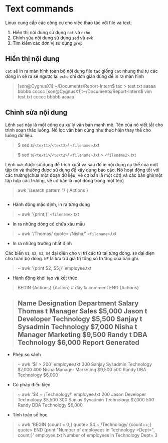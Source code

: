 # Text commands

Linux cung cấp các công cụ cho việc thao tác với file và text:
1. Hiển thị nội dung sử dụng `cat` và `echo`
2. Chính sửa nội dung sử dụng `sed` và `awk`
3. Tìm kiếm các đơn vị sử dụng `grep`

## Hiển thị nội dung

`cat` sẽ in ra màn hình toàn bộ nội dung file
`tac` giống `cat` nhưng thứ tự các dòng in sẽ ra sẽ ngược lại
`echo` chỉ đơn giản dùng để in ra màn hình

> [son@CygnusX1]:~/Documents/Report-Intern$ tac > test.txt
> aaaaa
> bbbbb
> ccccc
> [son@CygnusX1]:~/Documents/Report-Intern$ vim test.txt
> ccccc
> bbbbb
> aaaaa

## Chỉnh sửa nội dung

Lệnh `sed` này là một công cụ xử lý văn bản mạnh mẽ. Tên của nó viết tắt cho trình soạn thảo luồng. Nó lọc văn bản cũng như thực hiện thay thế cho luông dữ liệu.

> $ sed s/`<text1>`/`<text2>`/ `<filename>`.txt

> $ sed s/`<text1>`/`<text2>`/ `<filename>`.txt > `<filename2>`.txt

Lệnh `awk` được sử dụng để trích xuất và sau đó in nội dung cụ thể của một tập tin và thường được sử dụng để xây dựng báo cáo. Nó hoạt động tốt với các trường(chứa một đoạn dữ liệu, về cơ bản là một cột) và các bản ghi(một tập hợp các trường, về cơ bản là một dòng trong một tệp)

> awk '/search pattern 1/ { Actions } 
> ````````/search patten 2/ {Action}' <filename>.txt

* Hành động mặc định, in ra từng dòng

>~ awk '{print;}' `<filename>`.txt

* In ra những dòng có chứa xâu mẫu

>~ awk '/Thomas/
>quote> /Nisha/' `<filename>`.txt

* In ra những trường nhất định

Các biến `$1`, `$2`, `$3`, `$4` đại diện cho vị trí các từ tại từng dòng. `$0` đại diẹn cho toàn bộ dòng. `NF` là lưu trữ giá trị tổng số trường của bản ghi.

>~ awk '{print $2, $5;}' employee.txt

* Hành động khởi tạo và kết thúc

>BEGIN {Actions}
>{Action} # đây là comment
>END {Actions}

>Name	Designation	Department	Salary
>Thomas t Manager 	 Sales 	 $5,000
>Jason t Developer 	 Technology 	 $5,500
>Sanjay t Sysadmin 	 Technology 	 $7,000
>Nisha t Manager 	 Marketing 	 $9,500
>Randy t DBA 	 Technology 	 $6,000
>Report Generated
>-----------------

* Phép so sánh

>~ awk '$1 > 200' employee.txt 
300  Sanjay  Sysadmin   Technology  $7,000
400  Nisha   Manager    Marketing   $9,500
500  Randy   DBA        Technology  $6,000

* Cú pháp điều kiện

>~ awk '$4 ~ /Technology/' employee.txt 
200  Jason   Developer  Technology  $5,500
300  Sanjay  Sysadmin   Technology  $7,000
500  Randy   DBA        Technology  $6,000

* Tính toán số học

>~ awk 'BEGIN {count = 0;}
>quote> $4 ~ /Technology/ {count++;}
>quote> END {print "Number of employees in Technology >Dept=", count;}' employee.txt
>Number of employees in Technology Dept= 3
    
